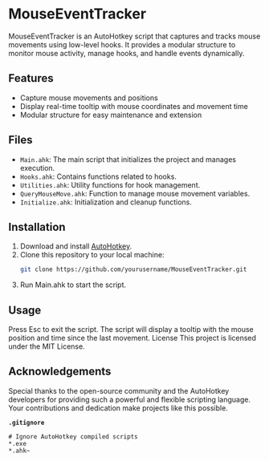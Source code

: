 # MouseEventTracker

MouseEventTracker is an AutoHotkey script that captures and tracks mouse movements using low-level hooks. It provides a modular structure to monitor mouse activity, manage hooks, and handle events dynamically.

## Features

- Capture mouse movements and positions
- Display real-time tooltip with mouse coordinates and movement time
- Modular structure for easy maintenance and extension

## Files

- `Main.ahk`: The main script that initializes the project and manages execution.
- `Hooks.ahk`: Contains functions related to hooks.
- `Utilities.ahk`: Utility functions for hook management.
- `QueryMouseMove.ahk`: Function to manage mouse movement variables.
- `Initialize.ahk`: Initialization and cleanup functions.

## Installation

1. Download and install [AutoHotkey](https://www.autohotkey.com/).
2. Clone this repository to your local machine:
   ```sh
   git clone https://github.com/yourusername/MouseEventTracker.git
3. Run Main.ahk to start the script.

## Usage
Press Esc to exit the script.
The script will display a tooltip with the mouse position and time since the last movement.
License
This project is licensed under the MIT License.

## Acknowledgements
Special thanks to the open-source community and the AutoHotkey developers for providing such a powerful and flexible scripting language. Your contributions and dedication make projects like this possible.


**`.gitignore`**
```gitignore
# Ignore AutoHotkey compiled scripts
*.exe
*.ahk~
